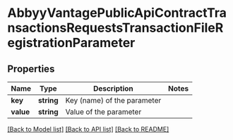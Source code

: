# AbbyyVantagePublicApiContractTransactionsRequestsTransactionFileRegistrationParameter

## Properties
Name | Type | Description | Notes
------------ | ------------- | ------------- | -------------
**key** | **string** | Key (name) of the parameter | 
**value** | **string** | Value of the parameter | 

[[Back to Model list]](../../README.md#documentation-for-models) [[Back to API list]](../../README.md#documentation-for-api-endpoints) [[Back to README]](../../README.md)

